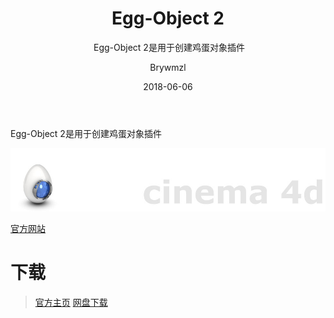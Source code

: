 ﻿---
layout:     post
title:      Egg-Object 2
subtitle:  Egg-Object 2是用于创建鸡蛋对象插件
date:       2018-06-06
author:     Brywmzl
header-img: img/C4D/csm_gits_video_top_770493397e.jpg
catalog: true
tags: [C4D插件]
---
Egg-Object 2是用于创建鸡蛋对象插件

<!--more-->

![](/img/C4D/plug-ins/eggtion/Alem/cinema4d.jpg)  

[官方网站](http://eggtion.net)  

# 下载
> [官方主页](http://eggtion.net/playground/cinema4d/egg-object-2)
> [网盘下载](https://pan.baidu.com/s/1skEWB4D#list/path=/App/MAXON/_Plug-ins/eggtion/EggObject&parentPath=/App)